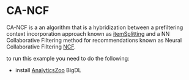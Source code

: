 # CA-NCF

CA-NCF is a an algorithm that is a hybridization between a prefiltering context incorporation approach known as [itemSplitting](http://www.inf.unibz.it/~ricci/papers/item-splitting-umuai-2013.pdf) and a NN Collaborative Filtering method for recommendations known as Neural Collaborative Filtering [NCF](https://arxiv.org/abs/1708.05031).

to run this example you need to do the following:

* install [AnalyticsZoo](https://analytics-zoo.github.io/0.2.0/#PythonUserGuide/install/) BigDL


